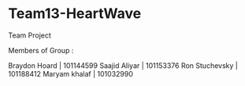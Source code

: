 # Team13-HeartWave
Team Project

Members of Group : 

Braydon Hoard  | 101144599
Saajid Aliyar  | 101153376
Ron Stuchevsky | 101188412
Maryam khalaf  | 101032990

